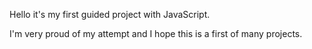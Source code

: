 Hello it's my first guided project with JavaScript. 

I'm very proud of my attempt and I hope this is a first of many projects.
